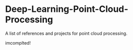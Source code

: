 # Deep-Learning-Point-Cloud-Processing
A list of references and projects for point cloud processing.

imcomplted!
